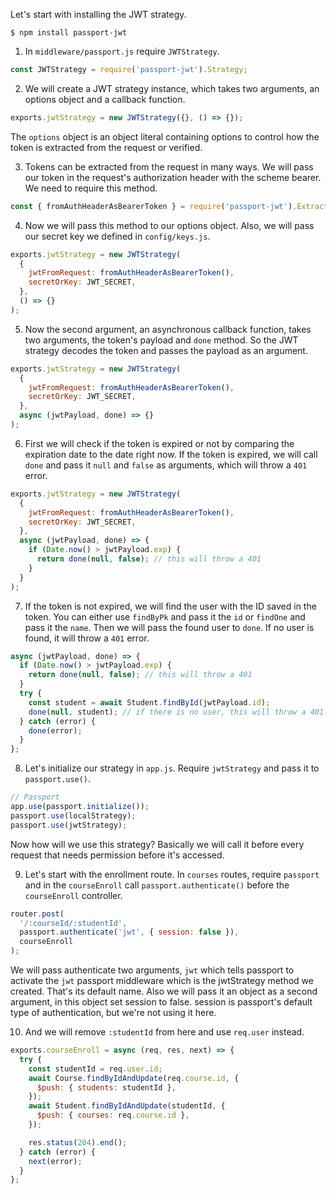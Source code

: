 Let's start with installing the JWT strategy.

```shell
$ npm install passport-jwt
```

1. In `middleware/passport.js` require `JWTStrategy`.

```js
const JWTStrategy = require('passport-jwt').Strategy;
```

2. We will create a JWT strategy instance, which takes two arguments, an options object and a callback function.

```js
exports.jwtStrategy = new JWTStrategy({}, () => {});
```

The `options` object is an object literal containing options to control how the token is extracted from the request or verified.

3. Tokens can be extracted from the request in many ways. We will pass our token in the request's authorization header with the scheme bearer. We need to require this method.

```js
const { fromAuthHeaderAsBearerToken } = require('passport-jwt').ExtractJwt;
```

4. Now we will pass this method to our options object. Also, we will pass our secret key we defined in `config/keys.js`.

```js
exports.jwtStrategy = new JWTStrategy(
  {
    jwtFromRequest: fromAuthHeaderAsBearerToken(),
    secretOrKey: JWT_SECRET,
  },
  () => {}
);
```

5. Now the second argument, an asynchronous callback function, takes two arguments, the token's payload and `done` method. So the JWT strategy decodes the token and passes the payload as an argument.

```js
exports.jwtStrategy = new JWTStrategy(
  {
    jwtFromRequest: fromAuthHeaderAsBearerToken(),
    secretOrKey: JWT_SECRET,
  },
  async (jwtPayload, done) => {}
);
```

6. First we will check if the token is expired or not by comparing the expiration date to the date right now. If the token is expired, we will call `done` and pass it `null` and `false` as arguments, which will throw a `401` error.

```js
exports.jwtStrategy = new JWTStrategy(
  {
    jwtFromRequest: fromAuthHeaderAsBearerToken(),
    secretOrKey: JWT_SECRET,
  },
  async (jwtPayload, done) => {
    if (Date.now() > jwtPayload.exp) {
      return done(null, false); // this will throw a 401
    }
  }
);
```

7. If the token is not expired, we will find the user with the ID saved in the token. You can either use `findByPk` and pass it the `id` or `findOne` and pass it the `name`. Then we will pass the found user to `done`. If no user is found, it will throw a `401` error.

```js
async (jwtPayload, done) => {
  if (Date.now() > jwtPayload.exp) {
    return done(null, false); // this will throw a 401
  }
  try {
    const student = await Student.findById(jwtPayload.id);
    done(null, student); // if there is no user, this will throw a 401
  } catch (error) {
    done(error);
  }
};
```

8. Let's initialize our strategy in `app.js`. Require `jwtStrategy` and pass it to `passport.use()`.

```js
// Passport
app.use(passport.initialize());
passport.use(localStrategy);
passport.use(jwtStrategy);
```

Now how will we use this strategy? Basically we will call it before every request that needs permission before it's accessed.

9. Let's start with the enrollment route. In `courses` routes, require `passport` and in the `courseEnroll` call `passport.authenticate()` before the `courseEnroll` controller.

```js
router.post(
  '/:courseId/:studentId',
  passport.authenticate('jwt', { session: false }),
  courseEnroll
);
```

We will pass authenticate two arguments, `jwt` which tells passport to activate the `jwt` passport middleware which is the jwtStrategy method we created. That's its default name. Also we will pass it an object as a second argument, in this object set session to false. session is passport's default type of authentication, but we're not using it here.

10. And we will remove `:studentId` from here and use `req.user` instead.

```js
exports.courseEnroll = async (req, res, next) => {
  try {
    const studentId = req.user.id;
    await Course.findByIdAndUpdate(req.course.id, {
      $push: { students: studentId },
    });
    await Student.findByIdAndUpdate(studentId, {
      $push: { courses: req.course.id },
    });

    res.status(204).end();
  } catch (error) {
    next(error);
  }
};
```
